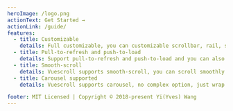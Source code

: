 ```yaml
---
heroImage: /logo.png
actionText: Get Started →
actionLink: /guide/
features:
  - title: Customizable
    details: Full customizable, you can customizable scrollbar, rail, scroll button and so on
  - title: Pull-to-refresh and push-to-load
    details: Support pull-to-refresh and push-to-load and you can also customize their animations.
  - title: Smooth-scroll
    details: Vuescroll supports smooth-scroll, you can scroll smoothly on Vue.js!
  - title: Carousel supported
    details: Vuescroll supports carousel, no complex option, just wrap the content and you can have your own carousel component!

footer: MIT Licensed | Copyright © 2018-present Yi(Yves) Wang
---
```

